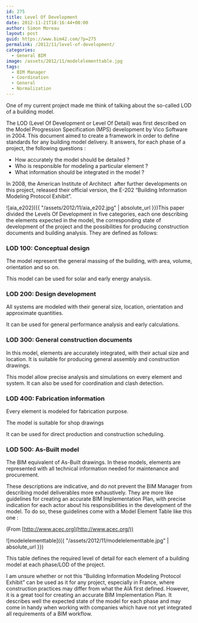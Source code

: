```yaml
---
id: 275
title: Level Of Development
date: 2012-11-21T18:16:44+00:00
author: Simon Moreau
layout: post
guid: https://www.bim42.com/?p=275
permalink: /2012/11/level-of-development/
categories:
  - General BIM
image: /assets/2012/11/modelelementtable.jpg
tags:
  - BIM Manager
  - Coordination
  - General
  - Normalization
---
```

One of my current project made me think of talking about the so-called LOD of a building model.

The LOD (Level Of Development or Level Of Detail) was first described on the Model Progression Specification (MPS) development by Vico Software in 2004. This document aimed to create a framework in order to define standards for any building model delivery. It answers, for each phase of a project, the following questions :

* How accurately the model should be detailed ?
* Who is responsible for modeling a particular element ?
* What information should be integrated in the model ?

In 2008, the American Institute of Architect  after further developments on this project, released their official version, the E-202 “Building Information Modeling Protocol Exhibit”.

![aia_e202]({{ "/assets/2012/11/aia_e202.jpg" | absolute_url }})This paper divided the Levels Of Development in five categories, each one describing the elements expected in the model, the corresponding state of development of the project and the possibilities for producing construction documents and building analysis. They are defined as follows:

### LOD 100: Conceptual design

The model represent the general massing of the building, with area, volume, orientation and so on.

This model can be used for solar and early energy analysis.

### LOD 200: Design development

All systems are modeled with their general size, location, orientation and approximate quantities.

It can be used for general performance analysis and early calculations.

### LOD 300: General construction documents

In this model, elements are accurately integrated, with their actual size and location. It is suitable for producing general assembly and construction drawings.

This model allow precise analysis and simulations on every element and system. It can also be used for coordination and clash detection.

### LOD 400: Fabrication information

Every element is modeled for fabrication purpose.

The model is suitable for shop drawings

It can be used for direct production and construction scheduling.

### LOD 500: As-Built model

The BIM equivalent of As-Built drawings. In these models, elements are represented with all technical information needed for maintenance and procurement.

These descriptions are indicative, and do not prevent the BIM Manager from describing model deliverables more exhaustively. They are more like guidelines for creating an accurate BIM Implementation Plan, with precise indication for each actor about his responsibilities in the development of the model. To do so, these guidelines come with a Model Element Table like this one :

(From [http://www.acec.org](http://www.acec.org/))

![modelelementtable]({{ "/assets/2012/11/modelelementtable.jpg" | absolute_url }})

This table defines the required level of detail for each element of a building model at each phase/LOD of the project.

I am unsure whether or not this “Building Information Modeling Protocol Exhibit” can be used as it for any project, especially in France, where construction practices may differ from what the AIA first defined. However, it is a great tool for creating an accurate BIM Implementation Plan. It describes well the expected state of the model for each phase and may come in handy when working with companies which have not yet integrated all requirements of a BIM workflow.